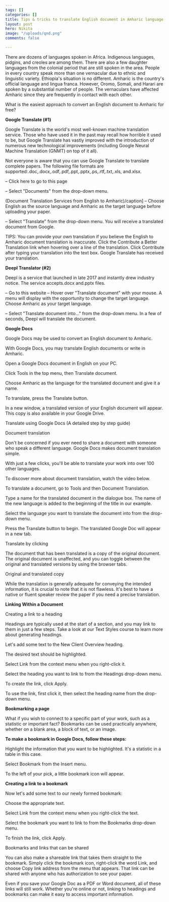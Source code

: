 ```yaml
---
tags: []
categories: []
title: Tips & tricks to translate English document in Amharic language with Google
layout: post
hero: Nikita
image: "/uploads/qnd.png"
comments: false

---
```

There are dozens of languages spoken in Africa. Indigenous languages, pidgins, and creoles are among them. There are also a few daughter languages from the colonial period that are still spoken in the area. People in every country speak more than one vernacular due to ethnic and linguistic variety. Ethiopia's situation is no different. Amharic is the country's official language and lingua franca. However, Oromo, Somali, and Harari are spoken by a substantial number of people. The vernaculars have affected Amharic since they are frequently in contact with each other.

What is the easiest approach to convert an English document to Amharic for free?

**Google Translate (#1)**

Google Translate is the world's most well-known machine translation service. Those who have used it in the past may recall how horrible it used to be, but Google Translate has vastly improved with the introduction of numerous new technological improvements (including Google Neural Machine Translation (GNMT) on top of it all).

Not everyone is aware that you can use Google Translate to translate complete papers. The following file formats are supported:.doc,.docx,.odf,.pdf,.ppt,.pptx,.ps,.rtf,.txt,.xls, and.xlsx.

– Click here to go to this page

– Select "Documents" from the drop-down menu.

(Document Translation Services from English to Amharic)/caption\] – Choose English as the source language and Amharic as the target language before uploading your paper.

– Select "Translate" from the drop-down menu. You will receive a translated document from Google.

TIPS: You can provide your own translation if you believe the English to Amharic document translation is inaccurate. Click the Contribute a Better Translation link when hovering over a line of the translation. Click Contribute after typing your translation into the text box. Google Translate has received your translation.

**Deepl Translator (#2)**

Deepl is a service that launched in late 2017 and instantly drew industry notice. The service accepts.docx and.pptx files.

– Go to this website – Hover over "Translate document" with your mouse. A menu will display with the opportunity to change the target language. Choose Amharic as your target language.

– Select "Translate document into..." from the drop-down menu. In a few of seconds, Deepl will translate the document.

**Google Docs**

Google Docs may be used to convert an English document to Amharic.

With Google Docs, you may translate English documents or write in Amharic.

Open a Google Docs document in English on your PC.

Click Tools in the top menu, then Translate document.

Choose Amharic as the language for the translated document and give it a name.

To translate, press the Translate button.

In a new window, a translated version of your English document will appear. This copy is also available in your Google Drive.

Translate using Google Docs (A detailed step by step guide)

Document translation

Don't be concerned if you ever need to share a document with someone who speak a different language. Google Docs makes document translation simple.

With just a few clicks, you'll be able to translate your work into over 100 other languages.

To discover more about document translation, watch the video below.

To translate a document, go to Tools and then Document Translation.

Type a name for the translated document in the dialogue box. The name of the new language is added to the beginning of the title in our example.

Select the language you want to translate the document into from the drop-down menu.

Press the Translate button to begin. The translated Google Doc will appear in a new tab.

Translate by clicking

The document that has been translated is a copy of the original document. The original document is unaffected, and you can toggle between the original and translated versions by using the browser tabs.

Original and translated copy

While the translation is generally adequate for conveying the intended information, it is crucial to note that it is not flawless. It's best to have a native or fluent speaker review the paper if you need a precise translation.

**Linking Within a Document**

Creating a link to a heading

Headings are typically used at the start of a section, and you may link to them in just a few steps. Take a look at our Text Styles course to learn more about generating headings.

Let's add some text to the New Client Overview heading.

The desired text should be highlighted.

Select Link from the context menu when you right-click it.

Select the heading you want to link to from the Headings drop-down menu.

To create the link, click Apply.

To use the link, first click it, then select the heading name from the drop-down menu.

**Bookmarking a page**

What if you wish to connect to a specific part of your work, such as a statistic or important fact? Bookmarks can be used practically anywhere, whether on a blank area, a block of text, or an image.

**To make a bookmark in Google Docs, follow these steps:**

Highlight the information that you want to be highlighted. It's a statistic in a table in this case.

Select Bookmark from the Insert menu.

To the left of your pick, a little bookmark icon will appear.

**Creating a link to a bookmark**

Now let's add some text to our newly formed bookmark:

Choose the appropriate text.

Select Link from the context menu when you right-click the text.

Select the bookmark you want to link to from the Bookmarks drop-down menu.

To finish the link, click Apply.

Bookmarks and links that can be shared

You can also make a shareable link that takes them straight to the bookmark. Simply click the bookmark icon, right-click the word Link, and choose Copy link address from the menu that appears. That link can be shared with anyone who has authorization to see your paper.

Even if you save your Google Doc as a PDF or Word document, all of these links will still work. Whether you're online or not, linking to headings and bookmarks can make it easy to access important information.